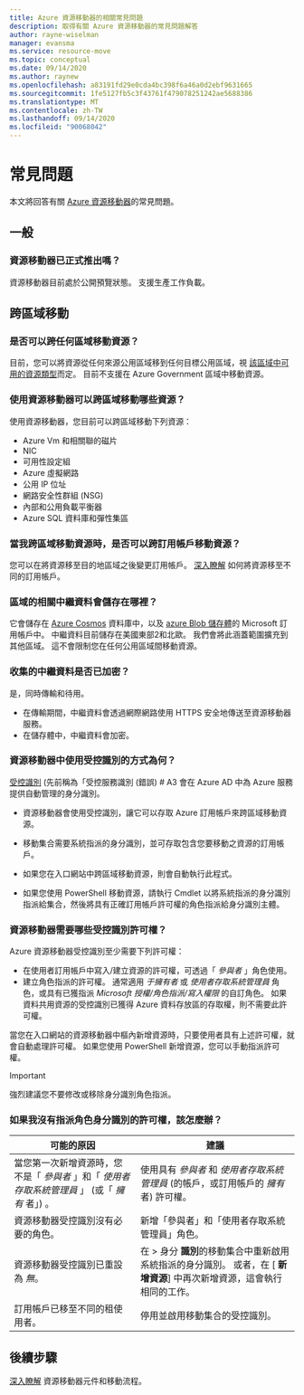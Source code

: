 ```yaml
---
title: Azure 資源移動器的相關常見問題
description: 取得有關 Azure 資源移動器的常見問題解答
author: rayne-wiselman
manager: evansma
ms.service: resource-move
ms.topic: conceptual
ms.date: 09/14/2020
ms.author: raynew
ms.openlocfilehash: a83191fd29e0cda4bc398f6a46a0d2ebf9631665
ms.sourcegitcommit: 1fe5127fb5c3f43761f479078251242ae5688386
ms.translationtype: MT
ms.contentlocale: zh-TW
ms.lasthandoff: 09/14/2020
ms.locfileid: "90068042"
---
```

# <a name="common-questions"></a>常見問題

本文將回答有關 [Azure 資源移動器](overview.md)的常見問題。

## <a name="general"></a>一般

### <a name="is-resource-mover-generally-available"></a>資源移動器已正式推出嗎？

資源移動器目前處於公開預覽狀態。 支援生產工作負載。



## <a name="moving-across-regions"></a>跨區域移動

### <a name="can-i-move-resources-across-any-regions"></a>是否可以跨任何區域移動資源？

目前，您可以將資源從任何來源公用區域移到任何目標公用區域，視 [該區域中可用的資源類型](https://azure.microsoft.com/global-infrastructure/services/)而定。 目前不支援在 Azure Government 區域中移動資源。

### <a name="what-resources-can-i-move-across-regions-using-resource-mover"></a>使用資源移動器可以跨區域移動哪些資源？

使用資源移動器，您目前可以跨區域移動下列資源：

- Azure Vm 和相關聯的磁片
- NIC
- 可用性設定組 
- Azure 虛擬網路 
- 公用 IP 位址
- 網路安全性群組 (NSG)
- 內部和公用負載平衡器 
- Azure SQL 資料庫和彈性集區


### <a name="can-i-move-resources-across-subscriptions-when-i-move-them-across-regions"></a>當我跨區域移動資源時，是否可以跨訂用帳戶移動資源？

您可以在將資源移至目的地區域之後變更訂用帳戶。 [深入瞭解](../azure-resource-manager/management/move-resource-group-and-subscription.md) 如何將資源移至不同的訂用帳戶。 

### <a name="where-is-the-metadata-about-a-region-move-stored"></a>區域的相關中繼資料會儲存在哪裡？

它會儲存在 [Azure Cosmos](../cosmos-db/database-encryption-at-rest.md) 資料庫中，以及 [azure Blob 儲存體](../storage/common/storage-service-encryption.md)的 Microsoft 訂用帳戶中。 中繼資料目前儲存在美國東部2和北歐。 我們會將此涵蓋範圍擴充到其他區域。 這不會限制您在任何公用區域間移動資源。

### <a name="is-the-collected-metadata-encrypted"></a>收集的中繼資料是否已加密？

是，同時傳輸和待用。
- 在傳輸期間，中繼資料會透過網際網路使用 HTTPS 安全地傳送至資源移動器服務。
- 在儲存體中，中繼資料會加密。

### <a name="how-is-managed-identity-used-in-resource-mover"></a>資源移動器中使用受控識別的方式為何？

[受控識別](../active-directory/managed-identities-azure-resources/overview.md) (先前稱為「受控服務識別 (錯誤) # A3 會在 Azure AD 中為 Azure 服務提供自動管理的身分識別。
- 資源移動器會使用受控識別，讓它可以存取 Azure 訂用帳戶來跨區域移動資源。
- 移動集合需要系統指派的身分識別，並可存取包含您要移動之資源的訂用帳戶。

- 如果您在入口網站中跨區域移動資源，則會自動執行此程式。
- 如果您使用 PowerShell 移動資源，請執行 Cmdlet 以將系統指派的身分識別指派給集合，然後將具有正確訂用帳戶許可權的角色指派給身分識別主體。 

### <a name="what-managed-identity-permissions-does-resource-mover-need"></a>資源移動器需要哪些受控識別許可權？

Azure 資源移動器受控識別至少需要下列許可權： 

- 在使用者訂用帳戶中寫入/建立資源的許可權，可透過「 *參與者* 」角色使用。 
- 建立角色指派的許可權。 通常適用 *于擁有者* 或 *使用者存取系統管理員* 角色，或具有已獲指派 *Microsoft 授權/角色指派/寫入權限* 的自訂角色。 如果資料共用資源的受控識別已獲得 Azure 資料存放區的存取權，則不需要此許可權。 
 
當您在入口網站的資源移動器中樞內新增資源時，只要使用者具有上述許可權，就會自動處理許可權。 如果您使用 PowerShell 新增資源，您可以手動指派許可權。

> [!IMPORTANT]
> 強烈建議您不要修改或移除身分識別角色指派。 

### <a name="what-should-i-do-if-i-dont-have-permissions-to-assign-role-identity"></a>如果我沒有指派角色身分識別的許可權，該怎麼辦？

**可能的原因** | **建議**
--- | ---
當您第一次新增資源時，您不是「 *參與者* 」和「 *使用者存取系統管理員* 」 (或「 *擁有* 者」) 。 | 使用具有 *參與者* 和 *使用者存取系統管理員* (的帳戶，或訂用帳戶的 *擁有* 者) 許可權。
資源移動器受控識別沒有必要的角色。 | 新增「參與者」和「使用者存取系統管理員」角色。
資源移動器受控識別已重設為 *無*。 | 在 > 身分 **識別**的移動集合中重新啟用系統指派的身分識別。 或者，在 [ **新增資源**] 中再次新增資源，這會執行相同的工作。  
訂用帳戶已移至不同的租使用者。 | 停用並啟用移動集合的受控識別。


## <a name="next-steps"></a>後續步驟

[深入瞭解](about-move-process.md) 資源移動器元件和移動流程。
